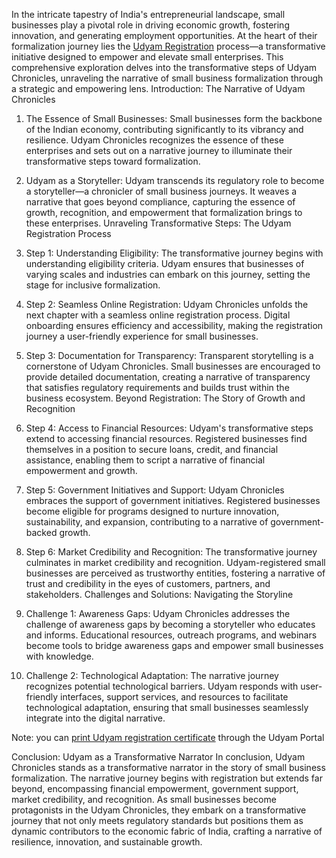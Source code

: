 In the intricate tapestry of India's entrepreneurial landscape, small businesses play a pivotal role in driving economic growth, fostering innovation, and generating employment opportunities. At the heart of their formalization journey lies the [Udyam Registration]([url](http://www.eudyam.org)) process—a transformative initiative designed to empower and elevate small enterprises. This comprehensive exploration delves into the transformative steps of Udyam Chronicles, unraveling the narrative of small business formalization through a strategic and empowering lens.
Introduction: The Narrative of Udyam Chronicles
1. The Essence of Small Businesses:
Small businesses form the backbone of the Indian economy, contributing significantly to its vibrancy and resilience. Udyam Chronicles recognizes the essence of these enterprises and sets out on a narrative journey to illuminate their transformative steps toward formalization.

2. Udyam as a Storyteller:
Udyam transcends its regulatory role to become a storyteller—a chronicler of small business journeys. It weaves a narrative that goes beyond compliance, capturing the essence of growth, recognition, and empowerment that formalization brings to these enterprises.
Unraveling Transformative Steps: The Udyam Registration Process
1. Step 1: Understanding Eligibility:
The transformative journey begins with understanding eligibility criteria. Udyam ensures that businesses of varying scales and industries can embark on this journey, setting the stage for inclusive formalization.
2. Step 2: Seamless Online Registration:
Udyam Chronicles unfolds the next chapter with a seamless online registration process. Digital onboarding ensures efficiency and accessibility, making the registration journey a user-friendly experience for small businesses.
3. Step 3: Documentation for Transparency:
Transparent storytelling is a cornerstone of Udyam Chronicles. Small businesses are encouraged to provide detailed documentation, creating a narrative of transparency that satisfies regulatory requirements and builds trust within the business ecosystem.
Beyond Registration: The Story of Growth and Recognition
1. Step 4: Access to Financial Resources:
Udyam's transformative steps extend to accessing financial resources. Registered businesses find themselves in a position to secure loans, credit, and financial assistance, enabling them to script a narrative of financial empowerment and growth.
2. Step 5: Government Initiatives and Support:
Udyam Chronicles embraces the support of government initiatives. Registered businesses become eligible for programs designed to nurture innovation, sustainability, and expansion, contributing to a narrative of government-backed growth.
3. Step 6: Market Credibility and Recognition:
The transformative journey culminates in market credibility and recognition. Udyam-registered small businesses are perceived as trustworthy entities, fostering a narrative of trust and credibility in the eyes of customers, partners, and stakeholders.
Challenges and Solutions: Navigating the Storyline
1. Challenge 1: Awareness Gaps:
Udyam Chronicles addresses the challenge of awareness gaps by becoming a storyteller who educates and informs. Educational resources, outreach programs, and webinars become tools to bridge awareness gaps and empower small businesses with knowledge.
2. Challenge 2: Technological Adaptation:
The narrative journey recognizes potential technological barriers. Udyam responds with user-friendly interfaces, support services, and resources to facilitate technological adaptation, ensuring that small businesses seamlessly integrate into the digital narrative.

Note: you can [print Udyam registration certificate]([url](https://eudyam.org/print-udyam-application.php)) through the Udyam Portal

Conclusion: Udyam as a Transformative Narrator
In conclusion, Udyam Chronicles stands as a transformative narrator in the story of small business formalization. The narrative journey begins with registration but extends far beyond, encompassing financial empowerment, government support, market credibility, and recognition. As small businesses become protagonists in the Udyam Chronicles, they embark on a transformative journey that not only meets regulatory standards but positions them as dynamic contributors to the economic fabric of India, crafting a narrative of resilience, innovation, and sustainable growth.
